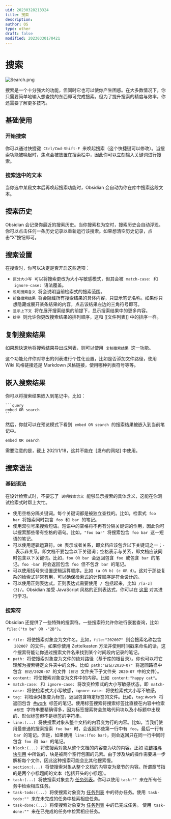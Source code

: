 ```yaml
---
uid: 20230328213324
title: 搜索
description: 
author: OS
type: other
draft: false
modified: 20230330170421
---
```


# 搜索

![Search.png](https://s1.vika.cn/space/2023/03/15/b3e6b41187d642efb57848c68dcdb332)

搜索是一个十分强大的功能，但同时它也可以使你产生困惑。在大多数情况下，你只需要简单地输入想查找的东西即可完成搜索。但为了提升搜索的精度与效率，你还需要了解更多技巧。

## 基础使用

### 开始搜索

你可以通过快捷键  `Ctrl/Cmd-Shift-F`  来唤起搜索（这个快捷键可以修改）。当搜索功能被唤起时，焦点会被放置在搜索栏中，因此你可以立刻输入关键词进行搜索。

### 搜索选中的文本

当你选中某段文本后再唤起搜索功能时，Obsidian 会自动为你在库中搜索这段文本。

## 搜索历史

Obsidian 会记录你最近的搜索历史。当你搜索栏为空时，搜索历史会自动浮现。你可以点击任何一条历史记录以重新运行该搜索。如果想清空历史记录，点击“X”按钮即可。

## 搜索设置

在搜索时，你可以决定是否开启这些选项：

- `区分大小写`  可以将搜索更改为大小写敏感模式，但其会被  `match-case:`  和  `ignore-case:`  语法覆盖。
- `说明搜索含义`  将会说明当前检索式的搜索范围。
- `折叠搜索结果`  将会隐藏所有搜索结果的具体内容，只显示笔记名称。如果你只想隐藏或展开某条结果的内容，点击该结果左边的三角符号即可。
- `显示上下文`  将在展开搜索结果的前提下，显示搜索结果中的更多内容。
- `排序`  则允许你更改搜索结果的排列顺序，这和 [[文件列表]] 中的排序一样。

## 复制搜索结果

如果想快速地将搜索结果导出成列表，则可以使用  `复制搜索结果`  这一功能。

这个功能允许你对导出的列表进行个性化设置，比如是否添加文件路径，使用 Wiki 风格链接还是 Markdown 风格链接，使用哪种列表符号等等。

## 嵌入搜索结果

你可以将搜索结果嵌入到笔记中。比如：

````
```query
embed OR search
```
````

然后，你就可以在预览模式下看到  `embed OR search`  的搜索结果被嵌入到当前笔记中。

```query
embed OR search
```

需要注意的是，截止 2021/1/18，这并不能在  [发布的网站] 中使用。

## 搜索语法

### 基础语法

在设计检索式时，不要忘了  `说明搜索含义`  能够显示搜索的具体含义，这能在你测试检索式时帮上大忙。

- 使用空格分隔关键词。每个关键词都是被独立查找的。比如，检索式  `foo bar`  将搜索同时包含  `foo`  和  `bar`  的笔记。
- 使用双引号来搜索短语。短语中的空格将不再有分隔关键词的作用，因此你可以搜索那些带有空格的语句。比如，`"foo bar"`  将搜索包含  `foo bar`  这一短语的笔记。
- 可以使用逻辑运算符。`OR`  表示或者关系，即文档应该包含以下关键词之一；`-`  表示非关系，即文档不要包含以下关键词；空格表示与关系，即文档应该同时包含以下关键词。比如，`foo OR bar`  会返回包含  `foo`  或包含  `bar`  的笔记。`foo -bar`  将会返回包含  `foo`  但不包含  `bar`  的笔记。
- 可以使用括号来设置逻辑运算顺序。比如  `(a OR b) (c OR d)`。这对于那些复杂的检索式非常有用，可以确保检索式的计算顺序是符合设计的。
- 可以使用正则表达式。正则表达式需要使用  `/`  包括起来，比如  `/[a-z]{3}/`。Obsidian 接受 JavaScript 风格的正则表达式，你可以在 [这里](https://developer.mozilla.org/en-US/docs/Web/JavaScript/Guide/Regular_Expressions) 对其进行学习。

### 搜索符

Obsidian 还提供了一些特殊的搜索符。一些搜索符允许你进行嵌套查询，比如  `file:("to be" OR -"2B")`。

- `file:`  将使搜索对象变为文件名。比如，`file:"202007"`  则会搜索名称包含  `202007`  的文件。如果你使用 Zettelkasten 方法并使用时间戳来命名的话，这个搜索符能让你通过搜索文件名来找到某个时间段内记录的笔记。
- `path:`  将使搜索对象变为文件的绝对路径（基于库的根目录）。你也可以将它理解为搜索特定文件夹中的文件。比如  `path:"日记/2020-07"`  将返回路径中包含  `日记/2020-07`  的文件（`日记`  文件夹下子文件夹  `2020-07`  中的文件）。
- `content:`  将使搜索对象变为文件中的内容。比如  `content:"happy cat"`。
- `match-case:`  和  `ignore-case:`  将改变检索式的大小写敏感状态，即  `match-case:`  将使检索式大小写敏感，`ignore-case:`  将使检索式大小写不敏感。
- `tag:`  将检索对象变为标签，返回包含特定标签的文件。比如，`tag:#work`  将返回包含  [#work](https://publish.obsidian.md/#work)  标签的笔记。使用标签搜索符搜索标签比直接在内容中检索  `#标签`  字符串要精确得多，因为标签搜索符会忽略代码块以及小标题中出现的、形似标签但不是标签的字符串。
- `line:(...)`  将使搜索对象从整个文档的内容变为行的内容。比如，当我们使用最普通的搜索搜索  `foo bar`  时，会返回那些第一行中有  `foo`，最后一行有  `bar`  的笔记。但是，如果使用  `line:(foo bar)`，则会返回只在同一行中同时包含  `foo`  和  `bar`  的笔记。
- `block:(...)`  将使搜索对象从整个文档的内容变为块的内容。正如 [块链接与块引用](https://publish.obsidian.md/help-zh/%E4%BD%BF%E7%94%A8%E6%8C%87%E5%8D%97/%E5%9D%97%E9%93%BE%E6%8E%A5%E4%B8%8E%E5%9D%97%E5%BC%95%E7%94%A8) 中所说的，块是被两个空行包围的元素。由于涉及块的操作需要进一步解析每个文件，因此这种搜索可能会比其他搜索慢。
- `section:(...)`  将使搜索对象从整个文档的内容变为章节的内容。所谓章节指的是两个小标题间的文本（包括开头的小标题）。
- `task:(...)`  将使搜索对象变为 [任务列表](https://publish.obsidian.md/help-zh/%E4%BD%BF%E7%94%A8%E6%8C%87%E5%8D%97/%E6%A0%BC%E5%BC%8F%E5%8C%96%E4%BD%A0%E7%9A%84%E7%AC%94%E8%AE%B0#%E4%BB%BB%E5%8A%A1%E5%88%97%E8%A1%A8)。你可以使用 `task:""`  来在所有任务中检索相应任务。
- `task-todo:(...)`  将使搜索对象变为 [任务列表](https://publish.obsidian.md/help-zh/%E4%BD%BF%E7%94%A8%E6%8C%87%E5%8D%97/%E6%A0%BC%E5%BC%8F%E5%8C%96%E4%BD%A0%E7%9A%84%E7%AC%94%E8%AE%B0#%E4%BB%BB%E5%8A%A1%E5%88%97%E8%A1%A8) 中的待办任务。使用  `task-todo:""`  来在未完成的任务中检索相应任务。
- `task-done:(...)`  将使搜索对象变为 [任务列表](https://publish.obsidian.md/help-zh/%E4%BD%BF%E7%94%A8%E6%8C%87%E5%8D%97/%E6%A0%BC%E5%BC%8F%E5%8C%96%E4%BD%A0%E7%9A%84%E7%AC%94%E8%AE%B0#%E4%BB%BB%E5%8A%A1%E5%88%97%E8%A1%A8) 中的已完成任务。 使用  `task-done:""`  来在已完成的任务中检索相应任务。
